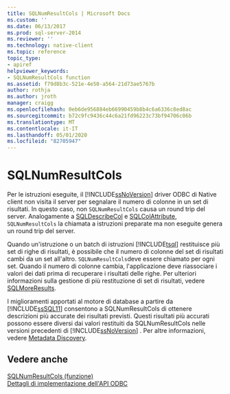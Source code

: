 ```yaml
---
title: SQLNumResultCols | Microsoft Docs
ms.custom: ''
ms.date: 06/13/2017
ms.prod: sql-server-2014
ms.reviewer: ''
ms.technology: native-client
ms.topic: reference
topic_type:
- apiref
helpviewer_keywords:
- SQLNumResultCols function
ms.assetid: f79d8b3c-521e-4e50-a564-21d73ae5767b
author: rothja
ms.author: jroth
manager: craigg
ms.openlocfilehash: 0eb6de956884eb66990459b8b4c6a6336c8ed8ac
ms.sourcegitcommit: b72c9fc9436c44c6a21fd96223c73bf94706c06b
ms.translationtype: MT
ms.contentlocale: it-IT
ms.lasthandoff: 05/01/2020
ms.locfileid: "82705947"
---
```

# <a name="sqlnumresultcols"></a>SQLNumResultCols
  Per le istruzioni eseguite, il [!INCLUDE[ssNoVersion](../../includes/ssnoversion-md.md)] driver ODBC di Native client non visita il server per segnalare il numero di colonne in un set di risultati. In questo caso, non `SQLNumResultCols` causa un round trip del server. Analogamente a [SQLDescribeCol](sqldescribecol.md) e [SQLColAttribute](sqlcolattribute.md), `SQLNumResultCols` la chiamata a istruzioni preparate ma non eseguite genera un round trip del server.  
  
 Quando un'istruzione o un batch di istruzioni [!INCLUDE[tsql](../../includes/tsql-md.md)] restituisce più set di righe di risultati, è possibile che il numero di colonne del set di risultati cambi da un set all'altro. `SQLNumResultCols`deve essere chiamato per ogni set. Quando il numero di colonne cambia, l'applicazione deve riassociare i valori dei dati prima di recuperare i risultati delle righe. Per ulteriori informazioni sulla gestione di più restituzione di set di risultati, vedere [SQLMoreResults](sqlmoreresults.md).  
  
 I miglioramenti apportati al motore di database a partire da [!INCLUDE[ssSQL11](../../includes/sssql11-md.md)] consentono a SQLNumResultCols di ottenere descrizioni più accurate dei risultati previsti. Questi risultati più accurati possono essere diversi dai valori restituiti da SQLNumResultCols nelle versioni precedenti di [!INCLUDE[ssNoVersion](../../includes/ssnoversion-md.md)] . Per altre informazioni, vedere [Metadata Discovery](../native-client/features/metadata-discovery.md).  
  
## <a name="see-also"></a>Vedere anche  
 [SQLNumResultCols (funzione)](https://go.microsoft.com/fwlink/?LinkId=59359)   
 [Dettagli di implementazione dell'API ODBC](odbc-api-implementation-details.md)  
  
  
